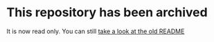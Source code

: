 # This repository has been archived

It is now read only. You can still [take a look at the old README](https://github.com/fetchai/ledger-api-javascript/blob/cd1286c0a3aea193e39062441a0acefbc941a5bb/README.md)
